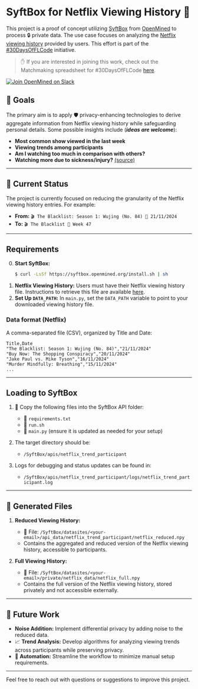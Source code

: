# SyftBox for Netflix Viewing History 🍿

This project is a proof of concept utilizing [SyftBox](https://syftbox-documentation.openmined.org/) from [OpenMined](https://openmined.org/) to process 🔒 private data. The use case focuses on analyzing the [Netflix viewing history](https://help.netflix.com/en/node/101917) provided by users. This effort is part of the [#30DaysOfFLCode](https://info.openmined.org/30daysofflcode) initiative.

> ✋ If you are interested in joining this work, check out the Matchmaking spreadsheet for #30DaysOfFLCode [here](https://docs.google.com/spreadsheets/d/1euxZMxQXwctjRt_MVLqnqkuBqpXKuGagLReYANXj1i8/edit?gid=78639164#gid=78639164).

[![Join OpenMined on Slack](https://img.shields.io/badge/Join%20Us%20on-Slack-blue)](https://slack.openmined.org/)

## 🎯 Goals

The primary aim is to apply 🛡️ privacy-enhancing technologies to derive aggregate information from Netflix viewing history while safeguarding personal details. Some possible insights include (**_ideas are welcome_**):

- **Most common show viewed in the last week**
- **Viewing trends among participants**
- **Am I watching too much in comparison with others?**
- **Watching more due to sickness/injury?** [(source)](https://www.kaggle.com/code/nachoco/netflix-viewing-analysis-with-injury)

---

## 🚧 Current Status

The project is currently focused on reducing the granularity of the Netflix viewing history entries. For example:

- **From:** `🎬 The Blacklist: Season 1: Wujing (No. 84) 📅 21/11/2024`
- **To:** `🎬 The Blacklist 📆 Week 47`

---

## Requirements
0. **Start SyftBox:**
   ```bash
   $ curl -LsSf https://syftbox.openmined.org/install.sh | sh
   ```
1. **Netflix Viewing History:** Users must have their Netflix viewing history file. Instructions to retrieve this file are available [here](https://help.netflix.com/en/node/101917).
2. **Set Up ****`DATA_PATH`****:** In `main.py`, set the `DATA_PATH` variable to point to your downloaded viewing history file.

### Data format (Netflix)
A comma-separated file (CSV), organized by Title and Date:

```
Title,Date
"The Blacklist: Season 1: Wujing (No. 84)","21/11/2024"
"Buy Now: The Shopping Conspiracy","20/11/2024"
"Jake Paul vs. Mike Tyson","16/11/2024"
"Murder Mindfully: Breathing","15/11/2024"
...
```

---

## Loading to SyftBox

1. 📂 Copy the following files into the SyftBox API folder:

   - 📄 `requirements.txt`
   - 📄 `run.sh`
   - 📄 `main.py` (ensure it is updated as needed for your setup)

2. The target directory should be:

   - `/SyftBox/apis/netflix_trend_participant`

3. Logs for debugging and status updates can be found in:

   - `/SyftBox/apis/netflix_trend_participant/logs/netflix_trend_participant.log`

---

## 📁 Generated Files

1. **Reduced Viewing History:**

   - 📂 File: `/SyftBox/datasites/<your-email>/api_data/netflix_trend_participant/netflix_reduced.npy`
   - Contains the aggregated and reduced version of the Netflix viewing history, accessible to participants.

2. **Full Viewing History:**

   - 📂 File: `/SyftBox/datasites/<your-email>/private/netflix_data/netflix_full.npy`
   - Contains the full version of the Netflix viewing history, stored privately and not accessible externally.

---

## 🔮 Future Work

- **Noise Addition:** Implement differential privacy by adding noise to the reduced data.
- 📈 **Trend Analysis:** Develop algorithms for analyzing viewing trends across participants while preserving privacy.
- 🤖 **Automation:** Streamline the workflow to minimize manual setup requirements.

---

Feel free to reach out with questions or suggestions to improve this project.
